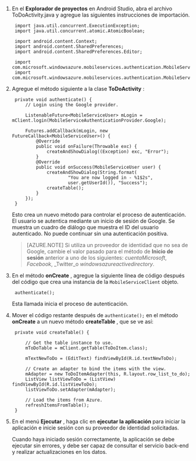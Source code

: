 
1. En el **Explorador de proyectos** en Android Studio, abra el archivo ToDoActivity.java y agregue las siguientes instrucciones de importación.

        import java.util.concurrent.ExecutionException;
        import java.util.concurrent.atomic.AtomicBoolean;

        import android.content.Context;
        import android.content.SharedPreferences;
        import android.content.SharedPreferences.Editor;

        import com.microsoft.windowsazure.mobileservices.authentication.MobileServiceAuthenticationProvider;
        import com.microsoft.windowsazure.mobileservices.authentication.MobileServiceUser;

2. Agregue el método siguiente a la clase **ToDoActivity** : 
    
        private void authenticate() {
            // Login using the Google provider.
            
            ListenableFuture<MobileServiceUser> mLogin = mClient.login(MobileServiceAuthenticationProvider.Google);
    
            Futures.addCallback(mLogin, new FutureCallback<MobileServiceUser>() {
                @Override
                public void onFailure(Throwable exc) {
                    createAndShowDialog((Exception) exc, "Error");
                }           
                @Override
                public void onSuccess(MobileServiceUser user) {
                    createAndShowDialog(String.format(
                            "You are now logged in - %1$2s",
                            user.getUserId()), "Success");
                    createTable();  
                }
            });     
        }


    Esto crea un nuevo método para controlar el proceso de autenticación. El usuario se autentica mediante un inicio de sesión de Google. Se muestra un cuadro de diálogo que muestra el ID del usuario autenticado. No puede continuar sin una autenticación positiva.

    > [AZURE.NOTE] Si utiliza un proveedor de identidad que no sea de Google, cambie el valor pasado para el método de **Inicio de sesión** anterior a uno de los siguientes: _cuentaMicrosoft_, _Facebook_, _Twitter_o _windowsazureactivedirectory_.

3. En el método **onCreate** , agregue la siguiente línea de código después del código que crea una instancia de la `MobileServiceClient` objeto.

        authenticate();

    Esta llamada inicia el proceso de autenticación.

4. Mover el código restante después de `authenticate();` en el método **onCreate** a un nuevo método **createTable** , que se ve así:

        private void createTable() {
    
            // Get the table instance to use.
            mToDoTable = mClient.getTable(ToDoItem.class);
    
            mTextNewToDo = (EditText) findViewById(R.id.textNewToDo);
    
            // Create an adapter to bind the items with the view.
            mAdapter = new ToDoItemAdapter(this, R.layout.row_list_to_do);
            ListView listViewToDo = (ListView) findViewById(R.id.listViewToDo);
            listViewToDo.setAdapter(mAdapter);
    
            // Load the items from Azure.
            refreshItemsFromTable();
        }

9. En el menú **Ejecutar** , haga clic en **ejecutar la aplicación** para iniciar la aplicación e inicie sesión con su proveedor de identidad solicitadas. 

    Cuando haya iniciado sesión correctamente, la aplicación se debe ejecutar sin errores, y debe ser capaz de consultar el servicio back-end y realizar actualizaciones en los datos.